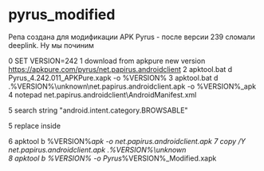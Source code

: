 # pyrus_modified

Репа создана для модификации APK Pyrus - после версии 239 сломали deeplink. Ну мы починим 

0 SET VERSION=242
1 download from apkpure new version https://apkpure.com/pyrus/net.papirus.androidclient
2 apktool.bat d Pyrus_4.242.011_APKPure.xapk -o %VERSION%
3 apktool.bat d .\%VERSION%\unknown\net.papirus.androidclient.apk -o %VERSION%_apk
4 notepad net.papirus.androidclient\AndroidManifest.xml

5 search string  "android.intent.category.BROWSABLE"

5 replace inside

<data android:host="pyrus.com" android:pathPrefix="/rd/signin" android:scheme="https"/>
<data android:host="*.pyrus.com" android:pathPrefix="/rd/signin" android:scheme="https"/>

6 apktool b %VERSION%_apk -o net.papirus.androidclient.apk
7 copy /Y net.papirus.androidclient.apk .\%VERSION%\unknown\
8 apktool b %VERSION% -o Pyrus_%VERSION%_Modified.xapk

